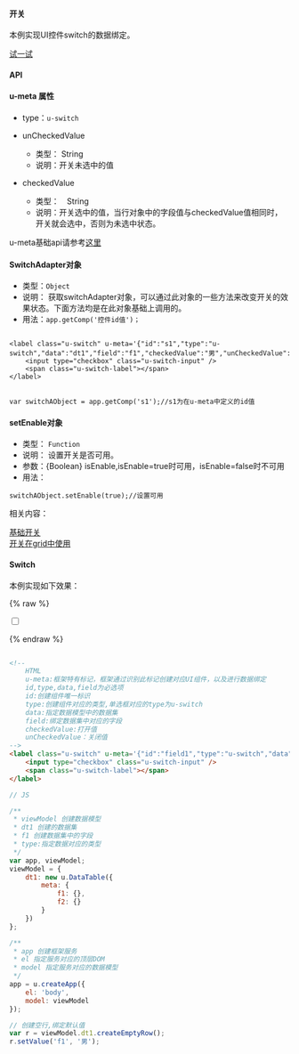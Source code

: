 #### 开关

本例实现UI控件switch的数据绑定。

[试一试](http://tinper.org/webide/#/demos/kero/switch)



#### API

#### u-meta 属性

* type：`u-switch`

* unCheckedValue
	* 类型： String
	* 说明：开关未选中的值
* checkedValue
	* 类型：　String
	* 说明：开关选中的值，当行对象中的字段值与checkedValue值相同时，开关就会选中，否则为未选中状态。



u-meta基础api请参考[这里](http://tinper.org/dist/kero/docs/moduleapi.html)



#### SwitchAdapter对象

* 类型：`Object`
* 说明： 获取switchAdapter对象，可以通过此对象的一些方法来改变开关的效果状态。下面方法均是在此对象基础上调用的。
* 用法：`app.getComp('控件id值')；`



```

<label class="u-switch" u-meta='{"id":"s1","type":"u-switch","data":"dt1","field":"f1","checkedValue":"男","unCheckedValue":"女"}'>
    <input type="checkbox" class="u-switch-input" />
    <span class="u-switch-label"></span>
</label>


var switchAObject = app.getComp('s1');//s1为在u-meta中定义的id值

```


#### setEnable对象

* 类型： `Function`
* 说明： 设置开关是否可用。
* 参数：{Boolean} isEnable,isEnable=true时可用，isEnable=false时不可用
* 用法：

```
switchAObject.setEnable(true);//设置可用

```



相关内容：

[基础开关](http://tinper.org/dist/neoui/plugin/jsswitch.html)    
[开关在grid中使用](http://tinper.org/webide/#/demos/grids/edit)


#### Switch

本例实现如下效果：

{% raw %}
<div class="example-content">
<!-- 
	HTML
	u-meta:框架特有标记，框架通过识别此标记创建对应UI组件，以及进行数据绑定 
	id,type,data,field为必选项
	id:创建组件唯一标识
	type:创建组件对应的类型,单选框对应的type为u-switch
	data:指定数据模型中的数据集
	field:绑定数据集中对应的字段
	checkedValue:打开值
	unCheckedValue：关闭值
-->
<label class="u-switch" u-meta='{"id":"field1","type":"u-switch","data":"dt1","field":"f1","checkedValue":"男","unCheckedValue":"女"}'>
    <input type="checkbox" class="u-switch-input" />
    <span class="u-switch-label"></span>
</label></div>



<script>
// JS

/**
 * viewModel 创建数据模型
 * dt1 创建的数据集
 * f1 创建数据集中的字段
 * type:指定数据对应的类型
 */
var app, viewModel;
viewModel = {
    dt1: new u.DataTable({
        meta: {
            f1: {},
            f2: {}
        }
    })
};

/**
 * app 创建框架服务
 * el 指定服务对应的顶层DOM
 * model 指定服务对应的数据模型
 */
app = u.createApp({
    el: 'body',
    model: viewModel
});

// 创建空行,绑定默认值
var r = viewModel.dt1.createEmptyRow();
r.setValue('f1', '男');
</script>

{% endraw %}
``` html

<!-- 
	HTML
	u-meta:框架特有标记，框架通过识别此标记创建对应UI组件，以及进行数据绑定 
	id,type,data,field为必选项
	id:创建组件唯一标识
	type:创建组件对应的类型,单选框对应的type为u-switch
	data:指定数据模型中的数据集
	field:绑定数据集中对应的字段
	checkedValue:打开值
	unCheckedValue：关闭值
-->
<label class="u-switch" u-meta='{"id":"field1","type":"u-switch","data":"dt1","field":"f1","checkedValue":"男","unCheckedValue":"女"}'>
    <input type="checkbox" class="u-switch-input" />
    <span class="u-switch-label"></span>
</label>
```

``` js
// JS

/**
 * viewModel 创建数据模型
 * dt1 创建的数据集
 * f1 创建数据集中的字段
 * type:指定数据对应的类型
 */
var app, viewModel;
viewModel = {
    dt1: new u.DataTable({
        meta: {
            f1: {},
            f2: {}
        }
    })
};

/**
 * app 创建框架服务
 * el 指定服务对应的顶层DOM
 * model 指定服务对应的数据模型
 */
app = u.createApp({
    el: 'body',
    model: viewModel
});

// 创建空行,绑定默认值
var r = viewModel.dt1.createEmptyRow();
r.setValue('f1', '男');
```

